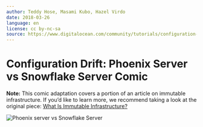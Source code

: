 ```yaml
---
author: Teddy Hose, Masami Kubo, Hazel Virdo
date: 2018-03-26
language: en
license: cc by-nc-sa
source: https://www.digitalocean.com/community/tutorials/configuration-drift-phoenix-server-vs-snowflake-server-comic
---
```


# Configuration Drift: Phoenix Server vs Snowflake Server Comic

 **Note:** This comic adaptation covers a portion of an article on immutable infrastructure. If you’d like to learn more, we recommend taking a look at the original piece: [What Is Immutable Infrastructure?](what-is-immutable-infrastructure)

![Phoenix server vs Snowflake Server](http://assets.digitalocean.com/articles/configuration_drift_comic/phoenix-snowflake_comic_r2_1490x3020.png)
